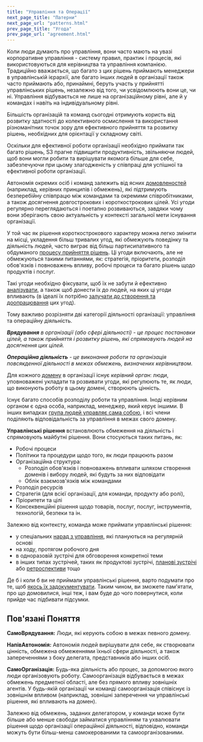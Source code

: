 ```yaml
---
title: "Управління та Операції"
next_page_title: "Патерни"
next_page_url: "patterns.html"
prev_page_title: "Угода"
prev_page_url: "agreement.html"
---
```



Коли люди думають про управління, вони часто мають на увазі корпоративне управління - систему правил, практик і процесів, які використовуються для керівництва та управління компанією. Традиційно вважається, що багато з цих рішень приймають менеджери в управлінській ієрархії, але багато інших людей в організації також часто приймають або, принаймні, беруть участь у прийнятті управлінських рішень, незалежно від того, чи усвідомлюють вони це, чи ні. Управління відбувається не лише на організаційному рівні, але й у командах і навіть на індивідуальному рівні.

Більшість організацій та команд сьогодні отримують користь від розвитку здатності до колективного осмислення та використання різноманітних точок зору для ефективного прийняття та розвитку рішень, необхідних для орієнтації у складному світі.

Оскільки для ефективної роботи організації необхідно приймати так багато рішень, S3 прагне підвищити продуктивність, звільняючи людей, щоб вони могли робити та вирішувати якомога більше для себе, забезпечуючи при цьому злагодженість у співпраці для успішної та ефективної роботи організації.

Автономія окремих осіб і команд залежить від ясних <a href="glossary.html#entry-agreement" class="glossary-tooltip" data-toggle="tooltip" title="Угода: Узгоджений з інструкцією, процесом, протоколом або політикою, призначеним для керування потоком цінностей.">домовленостей</a> (наприклад, керівних принципів і обмежень), які підтримують безперебійну співпрацю між командами та окремими співробітниками, а також досягнення довгострокових і короткострокових цілей. Усі угоди регулярно переглядаються і поетапно розвиваються, завдяки чому вони зберігають свою актуальність у контексті загальної мети існування організації.

У той час як рішення короткострокового характеру можна легко змінити на місці, укладення більш тривалих угод, які обмежують поведінку та діяльність людей, часто виграє від більш партисипативного та обдуманого [процесу прийняття рішень](consent-decision-making.html). Ці угоди включають, але не обмежуються такими питаннями, як: стратегія, пріоритети, розподіл обов'язків і повноважень впливу, робочі процеси та багато рішень щодо продуктів і послуг.

Такі угоди необхідно фіксувати, щоб їх не забути й ефективно [аналізувати](evaluate-and-evolve-agreements.html), а також щоб донести їх до людей, на яких ці угоди впливають (в ідеалі їх потрібно [залучати до створення та доопрацювання](involve-those-affected.html) цих угод).

Тому важливо розрізняти дві категорії діяльності організації: управління та операційну діяльність.

_**Врядування** в організації (або сфері діяльності) - це процес постановки цілей, а також прийняття і розвитку рішень, які спрямовують людей на досягнення цих цілей._

_**Операційна діяльність** - це виконання роботи та організація повсякденної діяльності в межах обмежень, визначених керівництвом._

Для кожного <a href="glossary.html#entry-domain" class="glossary-tooltip" data-toggle="tooltip" title="Домен: Окрема сфера впливу, діяльності та прийняття рішень всередині організації.">домену</a> в організації існує *керівний орган*: люди, уповноважені укладати та розвивати угоди, які регулюють те, як люди, що виконують роботу в цьому домені, створюють цінність.

Існує багато способів розподілу роботи та управління. Іноді керівним органом є одна особа, наприклад, менеджер, який керує іншими. В інших випадках [група людей управляє сама собою](circle.html), і всі члени поділяють відповідальність за управління в межах свого домену.

**Управлінські рішення** встановлюють обмеження на діяльність і спрямовують майбутні рішення. Вони стосуються таких питань, як:

- Робочі процеси
- Політики та процедури щодо того, як люди працюють разом
- Організаційна структура: 
    - Розподіл обов'язків і повноважень впливати шляхом створення доменів і вибору людей, які будуть за них відповідати
    - Облік взаємозв'язків між командами
- Розподіл ресурсів
- Стратегія (для всієї організації, для команди, продукту або ролі), 
- Пріоритети та цілі
- Консеквенційні рішення щодо товарів, послуг, послуг, інструментів, технологій, безпеки та ін.

Залежно від контексту, команда може приймати управлінські рішення:

- у спеціальних [нарад з управління](governance-meeting.html), які плануються на регулярній основі
- на ходу, протягом робочого дня
- в одноразовій зустрічі для обговорення конкретної теми
- в інших типах зустрічей, таких як продуктові зустрічі, [планові зустрічі](planning-and-review-meetings.html) або [ретроспективи](retrospective.html) тощо

Де б і коли б ви не приймали управлінські рішення, варто подумати про те, щоб [ якось їх задокументувати](record-agreements.html). Таким чином, ви зможете пам'ятати, про що домовилися, інші теж, і вам буде до чого повернутися, коли прийде час підбивати підсумки.

## Пов'язані Поняття

**СамоВрядування:** Люди, які керують собою в межах певного домену.

**НапівАвтономія:** Автономія людей вирішувати для себе, як створювати цінність, обмежена обмеженнями їхньої сфери діяльності, а також запереченнями з боку делегата, представників або інших осіб.

**СамоОрганізація:** Будь-яка діяльність або процес, за допомогою якого люди організовують роботу. Самоорганізація відбувається в межах обмежень предметної області, але без прямого впливу зовнішніх агентів. У будь-якій організації чи команді самоорганізація співіснує із зовнішнім впливом (наприклад, зовнішні заперечення чи управлінські рішення, які впливають на домен).

Залежно від обмежень, заданих делегатором, у команди може бути більше або менше свободи займатися управлінням та ухвалювати рішення щодо організації операційної діяльності, відповідно, команди можуть бути більш-менш самокерованими та самоорганізованими.